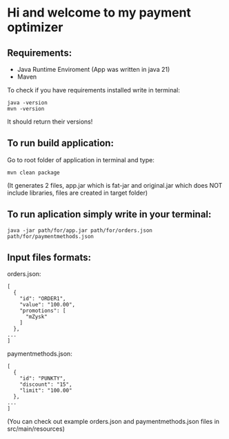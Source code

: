 # Hi and welcome to my payment optimizer 

## Requirements:

- Java Runtime Enviroment (App was written in java 21)
- Maven

To check if you have requirements installed write in terminal:
```
java -version
mvn -version
```
It should return their versions!

## To run build application:
Go to root folder of application in terminal and type:
```
mvn clean package
```

(It generates 2 files, app.jar which is fat-jar and original.jar which does NOT include libraries, files are created in target folder)

## To run aplication simply write in your terminal:

```
java -jar path/for/app.jar path/for/orders.json path/for/paymentmethods.json
```


## Input files formats:

orders.json:
```
[
  {
    "id": "ORDER1",
    "value": "100.00",
    "promotions": [
      "mZysk"
    ]
  },
...
]
```

paymentmethods.json:
```
[
  {
    "id": "PUNKTY",
    "discount": "15",
    "limit": "100.00"
  },
...
]
```
(You can check out example orders.json and paymentmethods.json files in src/main/resources)
